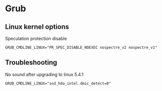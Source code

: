 # Grub
## Linux kernel options
Speculation protection disable
```
GRUB_CMDLINE_LINUX="PR_SPEC_DISABLE_NOEXEC nospectre_v2 nospectre_v1"
```

## Troubleshooting
No sound after upgrading to linux 5.4.1
```
GRUB_CMDLINE_LINUX="snd_hda_intel.dmic_detect=0"
```
